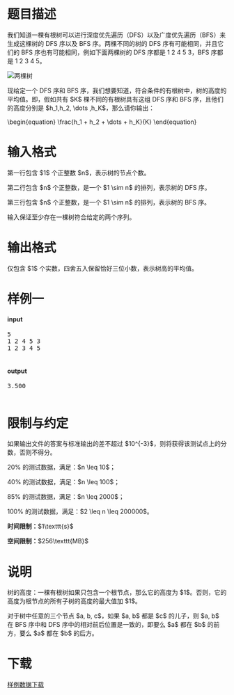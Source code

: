 # 题目描述

<p>我们知道一棵有根树可以进行深度优先遍历（DFS）以及广度优先遍历（BFS）来生成这棵树的 DFS 序以及 BFS 序。两棵不同的树的 DFS 序有可能相同，并且它们的 BFS 序也有可能相同，例如下面两棵树的 DFS 序都是 1 2 4 5 3，BFS 序都是 1 2 3 4 5。</p>
<p><img src="//img.uoj.ac/problem/122/1.png" alt="两棵树" class="img-responsive center-block"/></p>
<p>现给定一个 DFS 序和 BFS 序，我们想要知道，符合条件的有根树中，树的高度的平均值。即，假如共有 $K$ 棵不同的有根树具有这组 DFS 序和 BFS 序，且他们的高度分别是 $h_1,h_2, \dots ,h_K$，那么请你输出：</p>
<p>\begin{equation}
\frac{h_1 + h_2 + \dots + h_K}{K}
\end{equation}</p>

# 输入格式


<p>第一行包含 $1$ 个正整数 $n$，表示树的节点个数。 </p>
<p>第二行包含 $n$ 个正整数，是一个 $1 \sim n$ 的排列，表示树的 DFS 序。</p>
<p>第三行包含 $n$ 个正整数，是一个 $1 \sim n$ 的排列，表示树的 BFS 序。 </p>
<p>输入保证至少存在一棵树符合给定的两个序列。</p>

# 输出格式


<p>仅包含 $1$ 个实数，四舍五入保留恰好三位小数，表示树高的平均值。</p>

# 样例一


<h4>input</h4>
<pre>5 
1 2 4 5 3 
1 2 3 4 5

</pre>

<h4>output</h4>
<pre>3.500

</pre>


# 限制与约定


<p>如果输出文件的答案与标准输出的差不超过 $10^{-3}$，则将获得该测试点上的分数，否则不得分。</p>
<p>20% 的测试数据，满足：$n \leq 10$；</p>
<p>40% 的测试数据，满足：$n \leq 100$；</p>
<p>85% 的测试数据，满足：$n \leq 2000$；</p>
<p>100% 的测试数据，满足：$2 \leq n \leq 200000$。</p>
<p><strong>时间限制：</strong>$1\texttt{s}$</p>
<p><strong>空间限制：</strong>$256\texttt{MB}$</p>

# 说明


<p>树的高度：一棵有根树如果只包含一个根节点，那么它的高度为 $1$。否则，它的高度为根节点的所有子树的高度的最大值加 $1$。</p>
<p>对于树中任意的三个节点 $a, b, c$，如果 $a, b$ 都是 $c$ 的儿子，则 $a, b$ 在 BFS 序中和 DFS 序中的相对前后位置是一致的，即要么 $a$ 都在 $b$ 的前方，要么 $a$ 都在 $b$ 的后方。</p>

# 下载


<p><a href="/download.php?type=problem&amp;id=122">样例数据下载</a></p>
